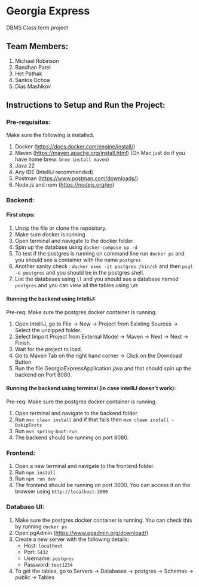 # Georgia Express

DBMS Class term project

## Team Members:
1. Michael Robinson
2. Bandhan Patel
3. Het Pathak
4. Santos Ochoa
5. Dias Mashikov

## Instructions to Setup and Run the Project:

### Pre-requisites:
Make sure the following is installed.
1. Docker (https://docs.docker.com/engine/install/)
2. Maven (https://maven.apache.org/install.html) (On Mac just do if you have home brew: `brew install maven`)
3. Java 22
4. Any IDE (IntelliJ recommended)
5. Postman (https://www.postman.com/downloads/)
6. Node.js and npm (https://nodejs.org/en)

### Backend:

#### First steps:
1. Unzip the file or clone the repository.
2. Make sure docker is running
3. Open terminal and navigate to the docker folder
4. Spin up the database using `docker-compose up -d`
5. To test if the postgres is running on command line run `docker ps` and you should see a container with the name `postgres`
6. Another sanity check : `docker exec -it postgres /bin/sh` and then `psql -U postgres` and you should be in the postgres shell.
7. List the databases using `\l` and you should see a database named `postgres` and you can view all the tables using `\dt`

#### Running the backend using IntelliJ:
Pre-req: Make sure the postgres docker container is running.
1. Open IntelliJ, go to File -> New -> Project from Existing Sources -> Select the unzipped folder.
2. Select Import Project from External Model -> Maven -> Next -> Next -> Finish.
3. Wait for the project to load.
4. Go to Maven Tab on the right hand corner -> Click on the Download Button
5. Run the file GeorgiaExpressApplication.java and that should spin up the backend on Port 8080.

#### Running the backend using terminal (in case intelliJ doesn't work):
Pre-req: Make sure the postgres docker container is running.
1. Open terminal and navigate to the backend folder.
2. Run `mvn clean install` and if that fails then `mvn clean install -DskipTests`
3. Run `mvn spring-boot:run`
4. The backend should be running on port 8080.

### Frontend:
1. Open a new terminal and navigate to the frontend folder.
2. Run `npm install`
3. Run `npm run dev`
4. The frontend should be running on port 3000. You can access it on the browser using `http://localhost:3000`

### Database UI:
1. Make sure the postgres docker container is running. You can check this by running `docker ps`
2. Open pgAdmin (https://www.pgadmin.org/download/)
3. Create a new server with the following details:
    - Host: `localhost`
    - Port: `5432`
    - Username: `postgres`
    - Password: `test1234`
4. To get the tables, go to Servers -> Databases -> postgres -> Schemas -> public -> Tables

